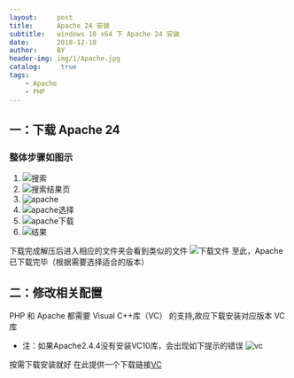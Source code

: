 ```yaml
---
layout:     post
title:      Apache 24 安装
subtitle:   windows 10 x64 下 Apache 24 安装
date:       2018-12-18
author:     BY
header-img: img/1/Apache.jpg
catalog: 	 true
tags:
    - Apache
    - PHP
---
```

## 一：下载 Apache 24
### 整体步骤如图示

1. ![搜索](https://ws2.sinaimg.cn/large/006tNbRwgy1fybvmqquovj31ff0u0hdt.jpg)
2. ![搜索结果页](https://ws4.sinaimg.cn/large/006tNbRwgy1fybvt8lqk0j31220u0wpi.jpg)
3. ![apache](https://ws1.sinaimg.cn/large/006tNbRwgy1fybvuazntsj31mw0u0asg.jpg)
4. ![apache选择](https://ws4.sinaimg.cn/large/006tNbRwgy1fybvuy7a8wj31r50u0aoy.jpg)
5. ![apache下载](https://ws2.sinaimg.cn/large/006tNbRwgy1fybvw0rc0vj315o0u04am.jpg)
6. ![结果](https://ws1.sinaimg.cn/large/006tNbRwgy1fybvwq27xqj31ca0u0gsx.jpg)

下载完成解压后进入相应的文件夹会看到类似的文件
![下载文件](https://ws4.sinaimg.cn/large/006tNbRwgy1fybw3a2t0dj310s0d4q58.jpg)
至此，Apache 已下载完毕（根据需要选择适合的版本）

## 二：修改相关配置
PHP 和 Apache 都需要 Visual C++库（VC） 的支持,故应下载安装对应版本 VC 库
- 注：如果Apache2.4.4没有安装VC10库，会出现如下提示的错误
![vc](https://ws1.sinaimg.cn/large/006tNbRwgy1fybwexk847j30bf03r3yz.jpg)

按需下载安装就好
在此提供一个下载链接[VC](https://www.fujieace.com/jingyan/vc11-vc14-vc15.html)
